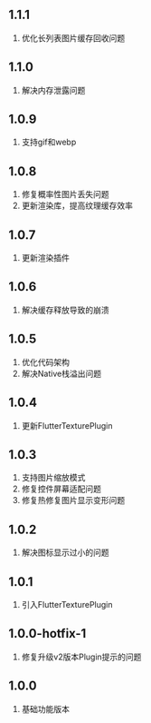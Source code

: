 
## 1.1.1

1. 优化长列表图片缓存回收问题

## 1.1.0

1. 解决内存泄露问题

## 1.0.9

1. 支持gif和webp

## 1.0.8

1. 修复概率性图片丢失问题
2. 更新渲染库，提高纹理缓存效率

## 1.0.7

1. 更新渲染插件

## 1.0.6

1. 解决缓存释放导致的崩溃

## 1.0.5

1. 优化代码架构
2. 解决Native栈溢出问题

## 1.0.4

1. 更新FlutterTexturePlugin

## 1.0.3

1. 支持图片缩放模式
2. 修复控件屏幕适配问题
3. 修复热修复图片显示变形问题

## 1.0.2

1. 解决图标显示过小的问题

## 1.0.1

1. 引入FlutterTexturePlugin

## 1.0.0-hotfix-1

1. 修复升级v2版本Plugin提示的问题

## 1.0.0

1. 基础功能版本
